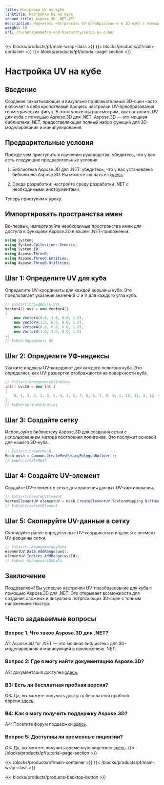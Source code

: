 ```yaml
---
title: Настройка UV на кубе
linktitle: Настройка UV на кубе
second_title: Aspose.3D .NET API
description: Научитесь настраивать UV-преобразование в 3D-кубе с помощью Aspose.3D для .NET. Создавайте визуально потрясающие сцены с точным наложением текстур.
weight: 18
url: /ru/net/geometry-and-hierarchy/setup-uv-cube/
---
```


{{< blocks/products/pf/main-wrap-class >}}
{{< blocks/products/pf/main-container >}}
{{< blocks/products/pf/tutorial-page-section >}}

# Настройка UV на кубе

## Введение

Создание захватывающих и визуально привлекательных 3D-сцен часто включает в себя кропотливый процесс настройки UV-преобразования геометрических фигур. В этом уроке мы рассмотрим, как настроить UV для куба с помощью Aspose.3D для .NET. Aspose.3D — это мощная библиотека .NET, предоставляющая полный набор функций для 3D-моделирования и манипулирования.

## Предварительные условия

Прежде чем приступить к изучению руководства, убедитесь, что у вас есть следующие предварительные условия:

1. Библиотека Aspose.3D для .NET: убедитесь, что у вас установлена библиотека Aspose.3D. Вы можете скачать его[здесь](https://releases.aspose.com/3d/net/).

2. Среда разработки: настройте среду разработки .NET с необходимыми инструментами.

Теперь приступим к уроку.

## Импортировать пространства имен

Во-первых, импортируйте необходимые пространства имен для доступа к функциям Aspose.3D в вашем .NET-приложении.

```csharp
using System;
using System.Collections.Generic;
using System.IO;
using Aspose.ThreeD;
using Aspose.ThreeD.Entities;
using Aspose.ThreeD.Utilities;
```

## Шаг 1: Определите UV для куба

Определите UV-координаты для каждой вершины куба. Это предполагает указание значений U и V для каждого угла куба.

```csharp
// ExStart:Определить UVs
Vector4[] uvs = new Vector4[]
{
    new Vector4(0.0, 1.0, 0.0, 1.0),
    new Vector4(1.0, 0.0, 0.0, 1.0),
    new Vector4(0.0, 0.0, 0.0, 1.0),
    new Vector4(1.0, 1.0, 0.0, 1.0)
};
// ExEnd:Определить UV
```

## Шаг 2: Определите УФ-индексы

Укажите индексы UV-координат для каждого полигона куба. Это определяет, как UV-развертки отображаются на поверхности куба.

```csharp
// ExStart:ОпределитьUVIndices
int[] uvsId = new int[]
{
    0, 1, 3, 2, 2, 3, 5, 4, 4, 5, 7, 6, 6, 7, 9, 8, 1, 10, 11, 3, 12, 0, 2, 13
};
// ExEnd:DefineUVIndices
```

## Шаг 3: Создайте сетку

Используйте библиотеку Aspose.3D для создания сетки с использованием метода построения полигонов. Это послужит основой для нашего 3D-куба.

```csharp
// ExStart:CreateMesh
Mesh mesh = Common.CreateMeshUsingPolygonBuilder();
// ExEnd:CreateMesh
```

## Шаг 4: Создайте UV-элемент

Создайте UV-элемент в сетке для хранения данных UV-картирования.

```csharp
// ExStart:CreateUVElement
VertexElementUV elementUV = mesh.CreateElementUV(TextureMapping.Diffuse, MappingMode.PolygonVertex, ReferenceMode.IndexToDirect);
// ExEnd:CreateUVElement
```

## Шаг 5: Скопируйте UV-данные в сетку

Скопируйте ранее определенные UV-координаты и индексы в элемент UV-вершины сетки.

```csharp
// ExStart: КопироватьUVData
elementUV.Data.AddRange(uvs);
elementUV.Indices.AddRange(uvsId);
// ExEnd: КопироватьUVData
```

## Заключение

Поздравляем! Вы успешно настроили UV-преобразование для куба с помощью Aspose.3D для .NET. Это открывает возможности для создания сложных и визуально потрясающих 3D-сцен с точным наложением текстур.

## Часто задаваемые вопросы

### Вопрос 1. Что такое Aspose.3D для .NET?

A1: Aspose.3D for .NET — это мощная библиотека для 3D-моделирования и манипуляций в приложениях .NET.

### Вопрос 2: Где я могу найти документацию Aspose.3D?

 A2: документация доступна.[здесь](https://reference.aspose.com/3d/net/).

### В3: Есть ли бесплатная пробная версия?

 О3: Да, вы можете получить доступ к бесплатной пробной версии.[здесь](https://releases.aspose.com/).

### В4: Как я могу получить поддержку Aspose.3D?

 A4: Посетите форум поддержки.[здесь](https://forum.aspose.com/c/3d/18).

### Вопрос 5: Доступны ли временные лицензии?

 О5: Да, вы можете получить временную лицензию.[здесь](https://purchase.aspose.com/temporary-license/).
{{< /blocks/products/pf/tutorial-page-section >}}

{{< /blocks/products/pf/main-container >}}
{{< /blocks/products/pf/main-wrap-class >}}

{{< blocks/products/products-backtop-button >}}
